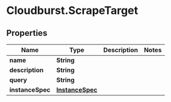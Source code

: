 # Cloudburst.ScrapeTarget

## Properties

Name | Type | Description | Notes
------------ | ------------- | ------------- | -------------
**name** | **String** |  | 
**description** | **String** |  | 
**query** | **String** |  | 
**instanceSpec** | [**InstanceSpec**](InstanceSpec.md) |  | 



